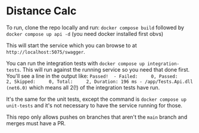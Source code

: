 Distance Calc
========================

To run, clone the repo locally and run:
`docker compose build`
followed by
`docker compose up api -d`
(you need docker installed first obvs)

This will start the service which you can browse to at `http://localhost:5075/swagger`.

You can run the integration tests with `docker compose up integration-tests`. This will run against the running service so you need that done first. 
You'll see a line in the output like:
`Passed!  - Failed:     0, Passed:     2, Skipped:     0, Total:     2, Duration: 196 ms - /app/Tests.Api.dll (net6.0)`
which means all 2(!) of the integration tests have run.

It's the same for the unit tests, except the command is `docker compose up unit-tests` and it's not necessary to have the service running for those.

This repo only allows pushes on branches that aren't the `main` branch and merges must have a PR.